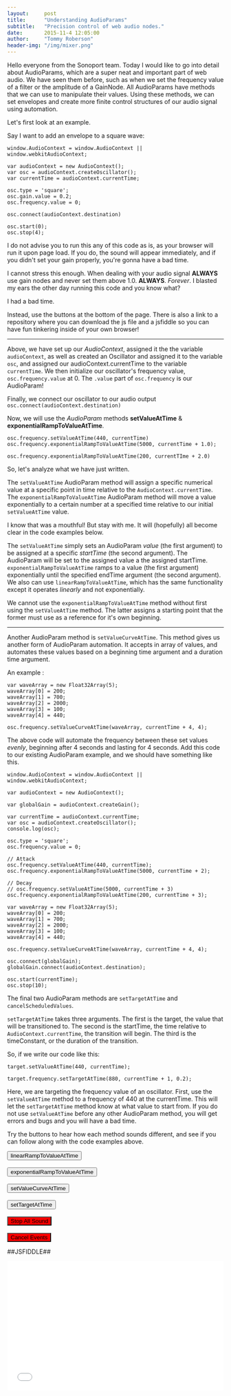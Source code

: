 ```yaml
---
layout:     post
title:      "Understanding AudioParams"
subtitle:   "Precision control of web audio nodes."
date:       2015-11-4 12:05:00
author:     "Tommy Roberson"
header-img: "/img/mixer.png"
---
```


Hello everyone from the Sonoport team. Today I would like to go into detail about AudioParams, which are a super neat and important part of web audio. We have seen them before, such as when we set the frequency value of a filter or the amplitude of a GainNode. All AudioParams have methods that we can use to manipulate their values. Using these methods, we can set envelopes and create more finite control structures of our audio signal using automation.

Let's first look at an example.

Say I want to add an envelope to a square wave:

```
window.AudioContext = window.AudioContext || window.webkitAudioContext;

var audioContext = new AudioContext();
var osc = audioContext.createOscillator();
var currentTime = audioContext.currentTime;

osc.type = 'square';
osc.gain.value = 0.2;
osc.frequency.value = 0;

osc.connect(audioContext.destination)

osc.start(0);
osc.stop(4);

```

I do not advise you to run this any of this code as is, as your browser will run it upon page load. If you do, the sound will appear immediately, and if you didn't set your gain properly, you're gonna have a bad time.

I cannot stress this enough. When dealing with your audio signal **ALWAYS** use gain nodes and never set them above 1.0. **ALWAYS**. *Forever*. I blasted my ears the other day running this code and you know what?

I had a bad time.

Instead, use the buttons at the bottom of the page. There is also a link to a repository where you can download the js file and a jsfiddle so you can have fun tinkering inside of your own browser!
_____

Above, we have set up our *AudioContext*, assigned it the the variable `audioContext`, as well as created an Oscillator and assigned it to the variable `osc`, and assigned our audioContext.currentTime to the variable `currentTime`. We then initialize our oscillator's frequency value, `osc.frequency.value` at 0. The `.value` part of `osc.frequency` is our AudioParam!

Finally, we connect our oscillator to our audio output `osc.connect(audioContext.destination)`

Now, we will use the *AudioParam* methods **setValueAtTime** & **exponentialRampToValueAtTime**.


```
osc.frequency.setValueAtTime(440, currentTime)
osc.frequency.exponentialRampToValueAtTime(5000, currentTime + 1.0);

osc.frequency.exponentialRampToValueAtTime(200, currentTIme + 2.0)

```

So, let's analyze what we have just written.

The `setValueAtTime` AudioParam method will assign a specific numerical value at a specific point in time relative to the `AudioContext.currentTime`. The `exponentialRampToValueAtTime` AudioParam method will move a value exponentially to a certain number at a specified time relative to our initial `setValueAtTime` value.

I know that was a mouthful! But stay with me. It will (hopefully) all become clear in the code examples below.

The `setValueAtTime` simply sets an AudioParam *value* (the first argument) to be assigned at a specific *startTime* (the second argument). The AudioParam will be set to the assigned value a the assigned startTime. `exponentialRampToValueAtTime` ramps to a value (the first argument) exponentially until the specified endTime argument (the second argument). We also can use `linearRampToValueAtTime`, which has the same functionality except it operates *linearly* and not exponentially.

We cannot use the `exponentialRampToValueAtTime` method without first using the `setValueAtTime` method. The latter assigns a starting point that the former must use as a reference for it's own beginning.
_____

Another AudioParam method is `setValueCurveAtTime`. This method gives us another form of AudioParam automation. It accepts in array of values, and automates these values based on a beginning time argument and a duration time argument.

An example :

```
var waveArray = new Float32Array(5);
waveArray[0] = 200;
waveArray[1] = 700;
waveArray[2] = 2000;
waveArray[3] = 100;
waveArray[4] = 440;

osc.frequency.setValueCurveAtTime(waveArray, currentTime + 4, 4);

```
The above code will automate the frequency between these set values *evenly*, beginning after 4 seconds and lasting for 4 seconds. Add this code to our existing AudioParam example, and we should have something like this.

```
window.AudioContext = window.AudioContext || window.webkitAudioContext;

var audioContext = new AudioContext();

var globalGain = audioContext.createGain();

var currentTime = audioContext.currentTime;
var osc = audioContext.createOscillator();
console.log(osc);

osc.type = 'square';
osc.frequency.value = 0;

// Attack
osc.frequency.setValueAtTime(440, currentTime);
osc.frequency.exponentialRampToValueAtTime(5000, currentTime + 2);

// Decay
// osc.frequency.setValueAtTime(5000, currentTime + 3)
osc.frequency.exponentialRampToValueAtTime(200, currentTime + 3);

var waveArray = new Float32Array(5);
waveArray[0] = 200;
waveArray[1] = 700;
waveArray[2] = 2000;
waveArray[3] = 100;
waveArray[4] = 440;

osc.frequency.setValueCurveAtTime(waveArray, currentTime + 4, 4);

osc.connect(globalGain);
globalGain.connect(audioContext.destination);

osc.start(currentTime);
osc.stop(10);

```

The final two AudioParam methods are `setTargetAtTime` and `cancelScheduledValues`.

`setTargetAtTime` takes three arguments. The first is the target, the value that will be transitioned to. The second is the startTime, the time relative to `AudioContext.currentTime`, the transition will begin. The third is the timeConstant, or the duration of the transition.

So, if we write our code like this:

```
target.setValueAtTime(440, currentTime);

target.frequency.setTargetAtTime(880, currentTime + 1, 0.2);
```

Here, we are targeting the frequency value of an oscillator. First, use the `setValueAtTime` method to a frequency of 440 at the currentTime. This will let the `setTargetAtTime` method know at what value to start from. If you do not use `setValueAtTime` before any other AudioParam method, you will get errors and bugs and you will have a bad time.

Try the buttons to hear how each method sounds different, and see if you can follow along with the code examples above.

<button type="button" id="linear" class="btn btn-info btn-lg button-color" >linearRampToValueAtTime</button>
<br>
<br>
<button type="button" id="exp" class="btn btn-info btn-lg button-color" >exponentialRampToValueAtTime</button>
<br>
<br>
<button type="button" id="curv" class="btn btn-info btn-lg button-color" >setValueCurveAtTime</button>
<br>
<br>
<button type="button" id="targ" class="btn btn-info btn-lg button-color" >setTargetAtTime</button>
<br>
<br>
<button type="button" id="stop" class="btn btn-info btn-lg" style="background-color:red" >Stop All Sound</button>
<br>
<br>
<button type="button" id="cancel" class="btn btn-info btn-lg" style="background-color:red" >Cancel Events</button>

##JSFIDDLE##

<iframe width="100%" height="300" src="//jsfiddle.net/thomasroberson1/6rfg7d16/embedded/" allowfullscreen="allowfullscreen" frameborder="0"></iframe>

<script src="js/audioParams.js"></script>
